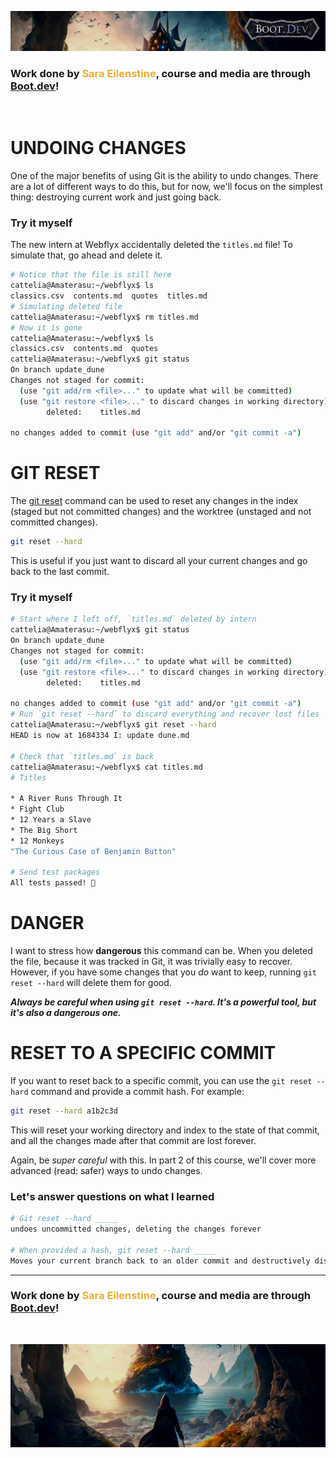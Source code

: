 ![alt text](img/image-3.png)

### Work done by <span style="color:#ECAD35">Sara Eilenstine</span>, course and media are through <a href="https://www.boot.dev/">Boot.dev</a>!

<br>

# UNDOING CHANGES

One of the major benefits of using Git is the ability to undo changes. There are a lot of different ways to do this, but for now, we'll focus on the simplest thing: destroying current work and just going back.

### Try it myself

The new intern at Webflyx accidentally deleted the `titles.md` file! To simulate that, go ahead and delete it.

```bash
# Notice that the file is still here
cattelia@Amaterasu:~/webflyx$ ls
classics.csv  contents.md  quotes  titles.md
# Simulating deleted file
cattelia@Amaterasu:~/webflyx$ rm titles.md
# Now it is gone
cattelia@Amaterasu:~/webflyx$ ls
classics.csv  contents.md  quotes
cattelia@Amaterasu:~/webflyx$ git status
On branch update_dune
Changes not staged for commit:
  (use "git add/rm <file>..." to update what will be committed)
  (use "git restore <file>..." to discard changes in working directory)
        deleted:    titles.md

no changes added to commit (use "git add" and/or "git commit -a")
```

# GIT RESET

The <a href="https://git-scm.com/docs/git-reset">git reset</a> command can be used to reset any changes in the index (staged but not committed changes) and the worktree (unstaged and not committed changes).

```bash
git reset --hard
```

This is useful if you just want to discard all your current changes and go back to the last commit.

### Try it myself

```bash
# Start where I left off, `titles.md` deleted by intern
cattelia@Amaterasu:~/webflyx$ git status
On branch update_dune
Changes not staged for commit:
  (use "git add/rm <file>..." to update what will be committed)
  (use "git restore <file>..." to discard changes in working directory)
        deleted:    titles.md

no changes added to commit (use "git add" and/or "git commit -a")
# Run `git reset --hard` to discard everything and recover lost files
cattelia@Amaterasu:~/webflyx$ git reset --hard
HEAD is now at 1684334 I: update dune.md

# Check that `titles.md` is back
cattelia@Amaterasu:~/webflyx$ cat titles.md
# Titles

* A River Runs Through It
* Fight Club
* 12 Years a Slave
* The Big Short
* 12 Monkeys
"The Curious Case of Benjamin Button"

# Send test packages
All tests passed! 🎉
```

# DANGER

I want to stress how **dangerous** this command can be. When you deleted the file, because it was tracked in Git, it was trivially easy to recover. However, if you have some changes that you _do_ want to keep, running `git reset --hard` will delete them for good.

_**Always be careful when using `git reset --hard`. It's a powerful tool, but it's also a dangerous one.**_

# RESET TO A SPECIFIC COMMIT

If you want to reset back to a specific commit, you can use the `git reset --hard` command and provide a commit hash. For example:

```bash
git reset --hard a1b2c3d
```

This will reset your working directory and index to the state of that commit, and all the changes made after that commit are lost forever.

Again, be _super careful_ with this. In part 2 of this course, we'll cover more advanced (read: safer) ways to undo changes.

### Let's answer questions on what I learned

```bash
# Git reset --hard _____
undoes uncommitted changes, deleting the changes forever

# When provided a hash, git reset --hard _____
Moves your current branch back to an older commit and destructively discards uncommitted changes
```

---

### Work done by <span style="color:#ECAD35">Sara Eilenstine</span>, course and media are through <a href="https://www.boot.dev/">Boot.dev</a>!

<br>

![alt text](img/image-4.png)
